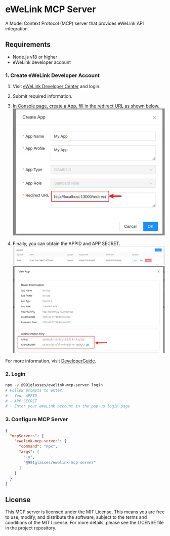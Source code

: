 # eWeLink MCP Server

A Model Context Protocol (MCP) server that provides eWeLink API integration.

## Requirements
- Node.js v18 or higher
- eWeLink developer account

### 1. Create eWeLink Developer Account
1. Visit [eWeLink Developer Center](https://dev.ewelink.cc) and login.

2. Submit required information.

3. In Console page, create a App, fill in the redirect URL as shown below.
<img alt="Create App" src="./images/create_app.png"></a>

4. Finally, you can obtain the APPID and APP SECRET.
<img alt="App List" src="./images/app_list.png"></a>
<img alt="View App" src="./images/view_app.png"></a>

For more information, visit [DeveloperGuide](https://coolkit-technologies.github.io/eWeLink-API/#/en/DeveloperGuideV2).

### 2. Login
```bash
npx -y @991glasses/ewelink-mcp-server login
# Follow prompts to enter:
# - Your APPID
# - APP SECRET
# - Enter your eWeLink account in the pop-up login page
```

### 3. Configure MCP Server
```json
{
  "mcpServers": {
    "ewelink-mcp-server": {
      "command": "npx",
      "args": [
        "-y",
        "@991glasses/ewelink-mcp-server"
      ]
    }
  }
}
```

## License
This MCP server is licensed under the MIT License. This means you are free to use, modify, and distribute the software, subject to the terms and conditions of the MIT License. For more details, please see the LICENSE file in the project repository.